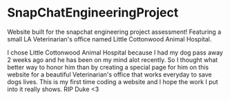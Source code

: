 # SnapChatEngineeringProject
Website built for the snapchat engineering project assessment! Featuring a small LA Veterinarian's office named Little Cottonwood Animal Hospital.

I chose Little Cottonwood Animal Hospital because I had my dog pass away 2 weeks ago and he has been on my mind alot recently. So I thought what better way to honor him than by creating a special page for him on this website for a beautiful Veterinarian's office that works everyday to save dogs lives. This is my first time coding a website and I hope the work I put into it really shows. RIP Duke <3 
